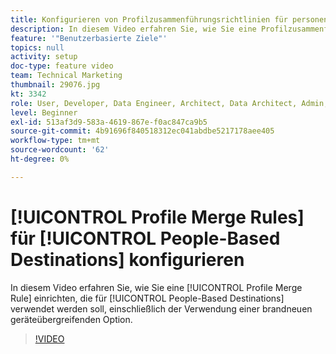 ```yaml
---
title: Konfigurieren von Profilzusammenführungsrichtlinien für personenbasierte Ziele
description: In diesem Video erfahren Sie, wie Sie eine Profilzusammenführungsrichtlinie für personenbasierte Ziele einrichten, einschließlich der Verwendung einer brandneuen geräteübergreifenden Option.
feature: '"Benutzerbasierte Ziele"'
topics: null
activity: setup
doc-type: feature video
team: Technical Marketing
thumbnail: 29076.jpg
kt: 3342
role: User, Developer, Data Engineer, Architect, Data Architect, Admin, Leader
level: Beginner
exl-id: 513af3d9-583a-4619-867e-f0ac847ca9b5
source-git-commit: 4b91696f840518312ec041abdbe5217178aee405
workflow-type: tm+mt
source-wordcount: '62'
ht-degree: 0%

---
```


# [!UICONTROL Profile Merge Rules] für [!UICONTROL People-Based Destinations] konfigurieren

In diesem Video erfahren Sie, wie Sie eine [!UICONTROL Profile Merge Rule] einrichten, die für [!UICONTROL People-Based Destinations] verwendet werden soll, einschließlich der Verwendung einer brandneuen geräteübergreifenden Option.

>[!VIDEO](https://video.tv.adobe.com/v/29076/?quality=12)
